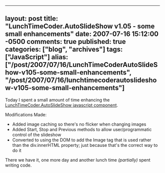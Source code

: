   ---
  layout: post
  title: "LunchTimeCoder.AutoSlideShow v1.05 - some small enhancements"
  date: 2007-07-16 15:12:00 -0500
  comments: true
  published: true
  categories: ["blog", "archives"]
  tags: ["JavaScript"]
  alias: ["/post/2007/07/16/LunchTimeCoderAutoSlideShow-v105-some-small-enhancements", "/post/2007/07/16/lunchtimecoderautoslideshow-v105-some-small-enhancements"]
  ---
<!-- more -->
<p>Today I spent a small amount of time enhancing the <a href="/Download/LunchTimeCoder/JavaScript/AutoSlideShow/">LunchTimeCoder.AutoSlideShow javascript component</a>.</p>
<p>Modifications Made:</p>
<ul>
<li>Added image caching so there's no flicker when changing images</li>
<li>Added Start, Stop and Previous methods to allow user/programmatic control of the slideshow</li>
<li>Converted to using the DOM to add the Image tag that is used rather than the div.innerHTML property; just because that's the correct way to do it</li>
</ul>
<p>There we have it, one more day and another lunch time <em>(partially)</em>&nbsp;spent writing code.</p>
